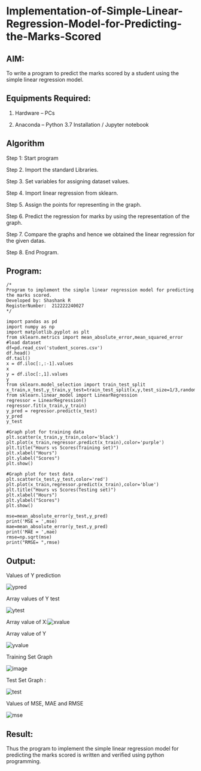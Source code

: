 # Implementation-of-Simple-Linear-Regression-Model-for-Predicting-the-Marks-Scored



## AIM:

To write a program to predict the marks scored by a student using the simple linear regression model.

## Equipments Required:

1. Hardware – PCs

2. Anaconda – Python 3.7 Installation / Jupyter notebook

## Algorithm


Step 1: Start program

Step 2. Import the standard Libraries.

Step 3. Set variables for assigning dataset values.

Step 4. Import linear regression from sklearn.

Step 5. Assign the points for representing in the graph.

Step 6. Predict the regression for marks by using the representation of the graph.

Step 7. Compare the graphs and hence we obtained the linear regression for the given datas.

Step 8. End Program.


## Program:


```
/*
Program to implement the simple linear regression model for predicting the marks scored.
Developed by: Shashank R
RegisterNumber:  212222240027
*/

import pandas as pd
import numpy as np
import matplotlib.pyplot as plt
from sklearn.metrics import mean_absolute_error,mean_squared_error
#load dataset
df=pd.read_csv('student_scores.csv')
df.head()
df.tail()
x = df.iloc[:,:-1].values
x
y = df.iloc[:,1].values
y
from sklearn.model_selection import train_test_split
x_train,x_test,y_train,y_test=train_test_split(x,y,test_size=1/3,random_state=0)
from sklearn.linear_model import LinearRegression
regressor = LinearRegression()
regressor.fit(x_train,y_train)
y_pred = regressor.predict(x_test)
y_pred
y_test

#Graph plot for training data
plt.scatter(x_train,y_train,color='black')
plt.plot(x_train,regressor.predict(x_train),color='purple')
plt.title("Hours vs Scores(Training set)")
plt.xlabel("Hours")
plt.ylabel("Scores")
plt.show()

#Graph plot for test data
plt.scatter(x_test,y_test,color='red')
plt.plot(x_train,regressor.predict(x_train),color='blue')
plt.title("Hours vs Scores(Testing set)")
plt.xlabel("Hours")
plt.ylabel("Scores")
plt.show()

mse=mean_absolute_error(y_test,y_pred)
print('MSE = ',mse)
mae=mean_absolute_error(y_test,y_pred)
print('MAE = ',mae)
rmse=np.sqrt(mse)
print("RMSE= ",rmse)
```



## Output:


Values of Y prediction

![ypred](https://user-images.githubusercontent.com/119393424/229979053-f32194cb-7ed4-4326-8a39-fe8186079b63.png)


Array values of Y test

![ytest](https://user-images.githubusercontent.com/119393424/229979114-3667c4b7-7610-4175-9532-5538b83957ac.png)


Array value of X:![xvalue](https://user-images.githubusercontent.com/119393424/229978918-707c006d-0a30-4833-bf77-edd37e8849bb.png)


Array value of Y

![yvalue](https://user-images.githubusercontent.com/119393424/229978994-b0d2c87c-bef9-4efe-bba2-0bc57d292d20.png)


Training Set Graph

![image](https://github.com/user-attachments/assets/eddb4993-677e-4b01-9c5a-ff363088a261)


Test Set Graph :

![test](https://user-images.githubusercontent.com/119393424/229979225-ba90853c-7fe0-4fb2-8454-a6a0b921bdc1.png)


Values of MSE, MAE and RMSE

![mse](https://user-images.githubusercontent.com/119393424/229979276-bb9ffc68-25f8-42fe-9f2a-d7187753aa1c.png)


## Result:
Thus the program to implement the simple linear regression model for predicting the marks scored is written and verified using python programming.
